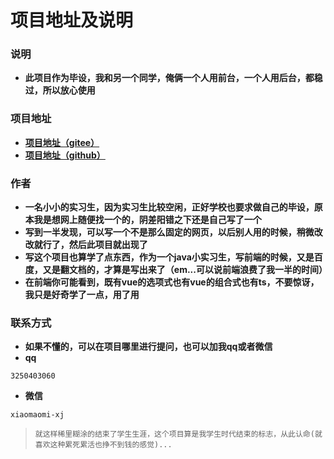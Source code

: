 # 项目地址及说明

### 说明
- **此项目作为毕设，我和另一个同学，俺俩一个人用前台，一个人用后台，都稳过，所以放心使用**

### 项目地址

- **[项目地址（gitee）](https://gitee.com/xiaomaomi-xj/shopping-mall)**
- **[项目地址（github）](https://github.com/xiaomaomi-xj/shopping-mall)**

### 作者

- **一名小小的实习生，因为实习生比较空闲，正好学校也要求做自己的毕设，原本我是想网上随便找一个的，阴差阳错之下还是自己写了一个**
- **写到一半发现，可以写一个不是那么固定的网页，以后别人用的时候，稍微改改就行了，然后此项目就出现了**
- **写这个项目也算学了点东西，作为一个java小实习生，写前端的时候，又是百度，又是翻文档的，才算是写出来了（em...可以说前端浪费了我一半的时间）**
- **在前端你可能看到，既有vue的选项式也有vue的组合式也有ts，不要惊讶，我只是好奇学了一点，用了用**

### 联系方式

- **如果不懂的，可以在项目哪里进行提问，也可以加我qq或者微信**
- **qq**
```
3250403060
```
- **微信**
```
xiaomaomi-xj
```

> `就这样稀里糊涂的结束了学生生涯，这个项目算是我学生时代结束的标志，从此认命(就喜欢这种累死累活也挣不到钱的感觉)...`